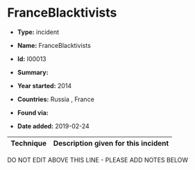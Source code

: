 # FranceBlacktivists

* **Type:** incident

* **Name:** FranceBlacktivists

* **Id:** I00013

* **Summary:** 

* **Year started:** 2014

* **Countries:** Russia , France

* **Found via:** 

* **Date added:** 2019-02-24
 

| Technique | Description given for this incident |
| --------- | ------------------------- |


DO NOT EDIT ABOVE THIS LINE - PLEASE ADD NOTES BELOW